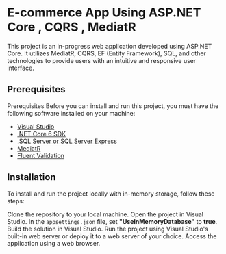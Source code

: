 
# **E-commerce App Using ASP.NET Core , CQRS , MediatR**

This project is an in-progress web application developed using ASP.NET Core. It utilizes MediatR, CQRS, EF (Entity Framework), SQL, and other technologies to provide users with an intuitive and responsive user interface.


## Prerequisites
Prerequisites
Before you can install and run this project, you must have the following software installed on your machine:

- [Visual Studio](https://visualstudio.microsoft.com/downloads/) 
- [.NET Core 6 SDK](https://dotnet.microsoft.com/en-us/download)
- [.SQL Server or SQL Server Express](https://www.microsoft.com/en-us/sql-server/sql-server-downloads)
- [MediatR](https://www.nuget.org/packages/MediatR)
- [Fluent Validation](https://docs.fluentvalidation.net/en/latest/)



## Installation

To install and run the project locally with in-memory storage, follow these steps:

Clone the repository to your local machine.
Open the project in Visual Studio.
In the `appsettings.json` file, set **"UseInMemoryDatabase"** to **true**.
Build the solution in Visual Studio.
Run the project using Visual Studio's built-in web server or deploy it to a web server of your choice.
Access the application using a web browser.
